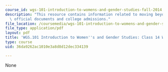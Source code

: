 ```yaml
---
course_id: wgs-101-introduction-to-womens-and-gender-studies-fall-2014
description: "This resource contains information related to moving beyond gender \u2013\
  \ official documents and college admissions."
file_location: /coursemedia/wgs-101-introduction-to-womens-and-gender-studies-fall-2014/36da9262ac1010e3a8d8d12dec334139_MITWGS_101F14_InClass14.pdf
file_type: application/pdf
layout: pdf
title: 'WGS.101 Introduction to Women''s and Gender Studies: Class 14 Writing'
type: course
uid: 36da9262ac1010e3a8d8d12dec334139

---
```

None